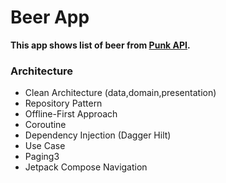 # Beer App

**This app shows list of beer from [Punk API](https://punkapi.com/documentation/v2).**

### Architecture

* Clean Architecture (data,domain,presentation)
* Repository Pattern
* Offline-First Approach
* Coroutine
* Dependency Injection (Dagger Hilt)
* Use Case
* Paging3
* Jetpack Compose Navigation
